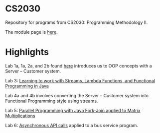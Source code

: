 # CS2030
Repository for programs from CS2030: Programming Methodology II.

The module page is [here](https://nus-cs2030.github.io/1718-s2/).

# Highlights

Lab 1a, 1a, 2a, and 2b found [here](https://github.com/yewwoei/cs2030/tree/master/labs) introduces us to OOP concepts with a Server – Customer system.

Lab 3: [Learning to work with Streams, Lambda Functions, and Functional Programming in Java](https://github.com/yewwoei/cs2030/blob/master/labs/lab3/LabThree.java)

Lab 4a and 4b involves converting the Server – Customer system into Functional Programming style using streams.

Lab 5: [Parallel Programming with Java Fork-Join applied to Matrix Multiplications](https://github.com/yewwoei/cs2030/blob/master/labs/lab5/MatrixMultiplication.java)

Lab 6: [Asynchronous API calls](https://github.com/yewwoei/cs2030/blob/master/labs/lab6/BusSg.java) applied to a bus service program.

